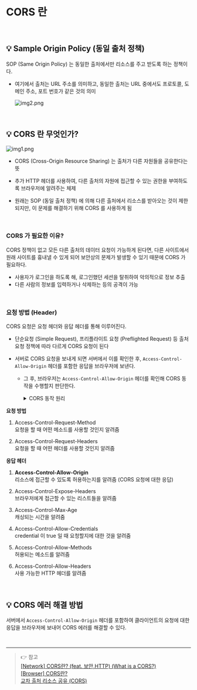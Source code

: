 # CORS 란

<br>

## 💡 Sample Origin Policy (동일 출처 정책)

SOP (Same Origin Policy) 는 동일한 출처에서만 리소스를 주고 받도록 하는 정책이다.

- 여기에서 출처는 URL 주소를 의미하고, 동일한 출처는 URL 중에서도 프로토콜, 도메인 주소, 포트 번호가 같은 것의 의미

    ![img2.png](img2.png)

<br>

## 💡 CORS 란 무엇인가?

![img1.png](img1.png)

- CORS (Cross-Origin Resource Sharing) 는 출처가 다른 자원들을 공유한다는 뜻


- 추가 HTTP 헤더를 사용하여, 다른 출처의 자원에 접근할 수 있는 권한을 부여하도록 브라우저에 알려주는 체제

- 원래는 SOP (동일 출처 정책) 에 의해 다른 출처에서 리소스를 받아오는 것이 제한되지만, 이 문제를 해결하기 위해 CORS 를 사용하게 됨

<br>

### CORS 가 필요한 이유?

CORS 정책이 없고 모든 다른 출처의 데이터 요청이 가능하게 된다면, 다른 사이트에서 원래 사이트를 흉내낼 수 있게 되어 보안상의 문제가 발생할 수 있기 때문에 CORS 가 필요하다.

- 사용자가 로그인을 하도록 해, 로그인했던 세션을 탈취하여 악의적으로 정보 추출
- 다른 사람의 정보를 입력하거나 삭제하는 등의 공격이 가능

<br>

### 요청 방법 (Header)

CORS 요청은 요청 헤더와 응답 헤더를 통해 이루어진다.

- 단순요청 (Simple Request), 프리플라이트 요청 (Preflighted Request) 등 출처 요청 정책에 따라 다르게 CORS 요청이 된다

- 서버로 CORS 요청을 보내게 되면 서버에서 이를 확인한 후, `Access-Control-Allow-Origin` 헤더를 포함한 응답을 브라우저에 보낸다. 
  - 그 후, 브라우저는 `Access-Control-Allow-Origin` 헤더를 확인해 CORS 동작을 수행할지 판단한다.
    <details>
    <summary>CORS 동작 원리</summary>
    <br>

    - `Access-Control-Request-Method` 로 실제로 보내고자 하는 메서드를 알리고,
`Access-Control-Request-Headers` 로 실제로 보내고자 하는 헤더들을 OPTIONS 메소드로 서버에 요청
    - Request와 서버 측에서 허용된 도메인 목록을 비교해 일치하면 `Access-Control-Allow-Origin` 헤더를 포함한 응답을 보내 CORS 요청이 이루어짐
    </details>

**요청 방법**

1. Access-Control-Request-Method
    <br>
    요청을 할 때 어떤 메소드를 사용할 것인지 알려줌

2. Access-Control-Request-Headers
    <br>
    요청을 할 때 어떤 헤더를 사용할 것인지 알려줌

**응답 헤더**

1. **Access-Control-Allow-Origin**
    <br>
    리소스에 접근할 수 있도록 허용하는지를 알려줌 (CORS 요청에 대한 응답)

2. Access-Control-Expose-Headers
    <br>
    브라우저에게 접근할 수 있는 리스트들을 알려줌

3. Access-Control-Max-Age
    <br>
    캐싱되는 시간을 알려줌

4. Access-Control-Allow-Credentials
    <br>
    credential 이 true 일 때 요청할지에 대한 것을 알려줌

5. Access-Control-Allow-Methods
    <br>
    허용되는 메소드를 알려줌

6. Access-Control-Allow-Headers
    <br>
    사용 가능한 HTTP 헤더를 알려줌

<br>

## 💡 CORS 에러 해결 방법

서버에서 `Access-Control-Allow-Origin` 헤더를 포함하여 클라이언트의 요청에 대한 응답을 브라우저에 보내어 CORS 에러를 해결할 수 있다.

<br>

- - -
> 👉 참고<br>
> [[Network] CORS란? (feat. 보안,HTTP) (What is a CORS?)](https://fomaios.tistory.com/entry/Network-CORS%EB%9E%80-feat-%EB%B3%B4%EC%95%88HTTP) <br>
> [[Browser] CORS란?](https://beomy.github.io/tech/browser/cors/) <br>
> [교차 출처 리소스 공유 (CORS)](https://developer.mozilla.org/ko/docs/Web/HTTP/CORS)
